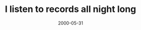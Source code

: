 ---
layout: base.njk
title : 'I listen to records all night long' 
view_title : 'I listen to records all night long' 
year : '2000' 
date : '2000-05-31' 
img_file : '/drawing/ilisten.png' 
html_file : 'ilisten' 
next_html : 'holdita.html' 
year_order : '361' 
permalink : "title/{{html_file}}.html"
---